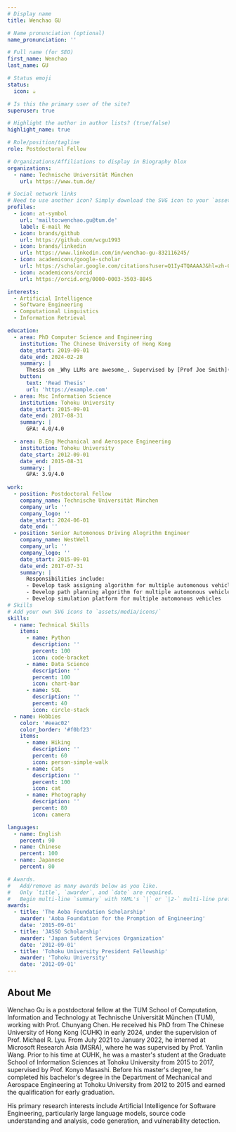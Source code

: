 ```yaml
---
# Display name
title: Wenchao GU

# Name pronunciation (optional)
name_pronunciation: ''

# Full name (for SEO)
first_name: Wenchao
last_name: GU

# Status emoji
status:
  icon: ☕️

# Is this the primary user of the site?
superuser: true

# Highlight the author in author lists? (true/false)
highlight_name: true

# Role/position/tagline
role: Postdoctoral Fellow

# Organizations/Affiliations to display in Biography blox
organizations:
  - name: Technische Universität München
    url: https://www.tum.de/

# Social network links
# Need to use another icon? Simply download the SVG icon to your `assets/media/icons/` folder.
profiles:
  - icon: at-symbol
    url: 'mailto:wenchao.gu@tum.de'
    label: E-mail Me
  - icon: brands/github
    url: https://github.com/wcgu1993
  - icon: brands/linkedin
    url: https://www.linkedin.com/in/wenchao-gu-832116245/
  - icon: academicons/google-scholar
    url: https://scholar.google.com/citations?user=Q1Iy4TQAAAAJ&hl=zh-CN&oi=ao
  - icon: academicons/orcid
    url: https://orcid.org/0000-0003-3503-8845

interests:
  - Artificial Intelligence
  - Software Engineering
  - Computational Linguistics
  - Information Retrieval

education:
  - area: PhD Computer Science and Engineering
    institution: The Chinese University of Hong Kong
    date_start: 2019-09-01
    date_end: 2024-02-28
    summary: |
      Thesis on _Why LLMs are awesome_. Supervised by [Prof Joe Smith](https://example.com). Presented papers at 5 IEEE conferences with the contributions being published in 2 Springer journals.
    button:
      text: 'Read Thesis'
      url: 'https://example.com'
  - area: Msc Information Science
    institution: Tohoku University
    date_start: 2015-09-01
    date_end: 2017-08-31
    summary: |
      GPA: 4.0/4.0

  - area: B.Eng Mechanical and Aerospace Engineering
    institution: Tohoku University
    date_start: 2012-09-01
    date_end: 2015-08-31
    summary: |
      GPA: 3.9/4.0
      
work:
  - position: Postdoctoral Fellow
    company_name: Technische Universität München
    company_url: ''
    company_logo: ''
    date_start: 2024-06-01
    date_end: ''
  - position: Senior Automonous Driving Alogrithm Engineer
    company_name: WestWell
    company_url: ''
    company_logo: ''
    date_start: 2015-09-01
    date_end: 2017-07-31
    summary: |
      Responsibilities include:
      - Develop task assigning algorithm for multiple automonous vehicles 
      - Develop path planning algorithm for multiple automonous vehicles 
      - Develop simulation platform for multiple automonous vehicles
# Skills
# Add your own SVG icons to `assets/media/icons/`
skills:
  - name: Technical Skills
    items:
      - name: Python
        description: ''
        percent: 100
        icon: code-bracket
      - name: Data Science
        description: ''
        percent: 100
        icon: chart-bar
      - name: SQL
        description: ''
        percent: 40
        icon: circle-stack
  - name: Hobbies
    color: '#eeac02'
    color_border: '#f0bf23'
    items:
      - name: Hiking
        description: ''
        percent: 60
        icon: person-simple-walk
      - name: Cats
        description: ''
        percent: 100
        icon: cat
      - name: Photography
        description: ''
        percent: 80
        icon: camera

languages:
  - name: English
    percent: 90
  - name: Chinese
    percent: 100
  - name: Japanese
    percent: 80

# Awards.
#   Add/remove as many awards below as you like.
#   Only `title`, `awarder`, and `date` are required.
#   Begin multi-line `summary` with YAML's `|` or `|2-` multi-line prefix and indent 2 spaces below.
awards:
  - title: 'The Aoba Foundation Scholarship'
    awarder: 'Aoba Foundation for the Promption of Engineering'
    date: '2015-09-01'
  - title: 'JASSO Scholarship'
    awarder: 'Japan Sutdent Services Organization'
    date: '2012-09-01'
  - title: 'Tohoku University President Fellowship'
    awarder: 'Tohoku University'
    date: '2012-09-01'
---
```


## About Me

Wenchao Gu is a postdoctoral fellow at the TUM School of Computation, Information and Technology at Technische Universität München (TUM), working with Prof. Chunyang Chen. He received his PhD from The Chinese University of Hong Kong (CUHK) in early 2024, under the supervision of Prof. Michael R. Lyu. From July 2021 to January 2022, he interned at Microsoft Research Asia (MSRA), where he was supervised by Prof. Yanlin Wang. Prior to his time at CUHK, he was a master's student at the Graduate School of Information Sciences at Tohoku University from 2015 to 2017, supervised by Prof. Konyo Masashi. Before his master's degree, he completed his bachelor's degree in the Department of Mechanical and Aerospace Engineering at Tohoku University from 2012 to 2015 and earned the qualification for early graduation.

His primary research interests include Artificial Intelligence for Software Engineering, particularly large language models, source code understanding and analysis, code generation, and vulnerability detection.